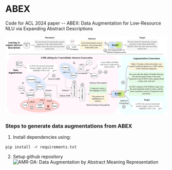 # ABEX
Code for ACL 2024 paper  -- ABEX: Data Augmentation for Low-Resource NLU via Expanding Abstract Descriptions

![Proposed Methodology](./assets/ABEX-ACL.drawio.jpg)

### Steps to generate data augmentations from ABEX

1. Install dependencies using:
```
pip install -r requirements.txt
```

2. Setup github repository ![AMR-DA: Data Augmentation by Abstract Meaning Representation](https://github.com/zzshou/amr-data-augmentation)
